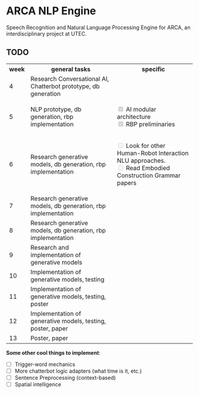 # ARCA NLP Engine

Speech Recognition and Natural Language Processing Engine for ARCA, an interdisciplinary project at UTEC.

## TODO

<table>
  <tr>
    <th>week</th>
    <th>general tasks</th>
    <th>specific</th>
  </tr>
  <tr>
    <td>4</td>
    <td>Research Conversational AI, Chatterbot prototype, db generation</td>
    <td></td>
  </tr>
  <tr>
    <td>5</td>
    <td>NLP prototype, db generation, rbp implementation</td>
    <td>
	<ul style="list-style-type:none; padding-left: 0;">
	<li><input checked="" disabled="" type="checkbox"> AI modular architecture</li>
	<li><input checked="" disabled="" type="checkbox"> RBP preliminaries</li>
	</ul>
	</td>

  </tr>
  <tr>
    <td>6</td>
    <td>Research generative models, db generation, rbp implementation</td>
    <td>
		<ul style="list-style-type:none; padding-left: 0;">
		<li><input disabled="" type="checkbox"> Look for other Human-Robot Interaction NLU approaches.</li>
		<li><input disabled="" type="checkbox"> Read Embodied Construction Grammar papers</li>
	</ul>
  </tr>
  <tr>
    <td>7</td>
    <td>Research generative models, db generation, rbp implementation</td>
    <td></td>
  </tr>
  <tr>
    <td>8</td>
    <td>Research generative models, db generation, rbp implementation</td>
    <td></td>
  </tr>
  <tr>
    <td>9</td>
    <td>Research and implementation of generative models</td>
    <td></td>
  </tr>
  <tr>
    <td>10</td>
    <td>Implementation of generative models, testing</td>
    <td></td>
  </tr>
  <tr>
    <td>11</td>
    <td>Implementation of generative models, testing, poster</td>
    <td></td>
  </tr>
  <tr>
    <td>12</td>
    <td>Implementation of generative models, testing, poster, paper</td>
    <td></td>
  </tr>
  <tr>
    <td>13</td>
    <td>Poster, paper</td>
    <td></td>
  </tr>
</table><Paste>


**Some other cool things to implement**:
- [ ] Trigger-word mechanics
- [ ] More chatterbot logic adapters (what time is it, etc.)
- [ ] Sentence Preprocessing (context-based)
- [ ] Spatial intelligence
